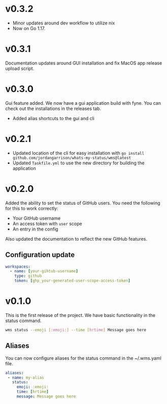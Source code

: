 # v0.3.2

- Minor updates around dev workflow to utilize nix
- Now on Go 1.17.

# v0.3.1

Documentation updates around GUI installation and fix MacOS app release upload script.

# v0.3.0

Gui feature added. We now have a gui application build with fyne. You can check out the installations in the releases tab.
- Added alias shortcuts to the gui and cli

# v0.2.1

- Updated location of the cli for easy installation with `go install github.com/jordangarrison/whats-my-status/wms@latest`
- Updated `Taskfile.yml` to use the new directory for building the application

# v0.2.0

Added the ability to set the status of GitHub users. You need the following for this to work correctly:
- Your GitHub username
- An access token with `user` scope
- An entry in the config

Also updated the documentation to reflect the new GitHub features.
## Configuration update

```yaml
workspaces:
  - name: [your-gihtub-username]
    type: github
    token: [ghp_your-generated-user-scope-access-token]
```

 # v0.1.0

 This is the first release of the project. We have basic functionality in the status command.

 ```sh
 wms status --emoji [:emoji:] --time [hrtime] Message goes here
 ```

 ## Aliases

 You can now configure aliases for the status command in the ~/.wms.yaml file.

 ```yaml
aliases:
  - name: my-alias
    status:
      emoji: :emoji:
      time: [hrtime]
      message: Message goes here
```
